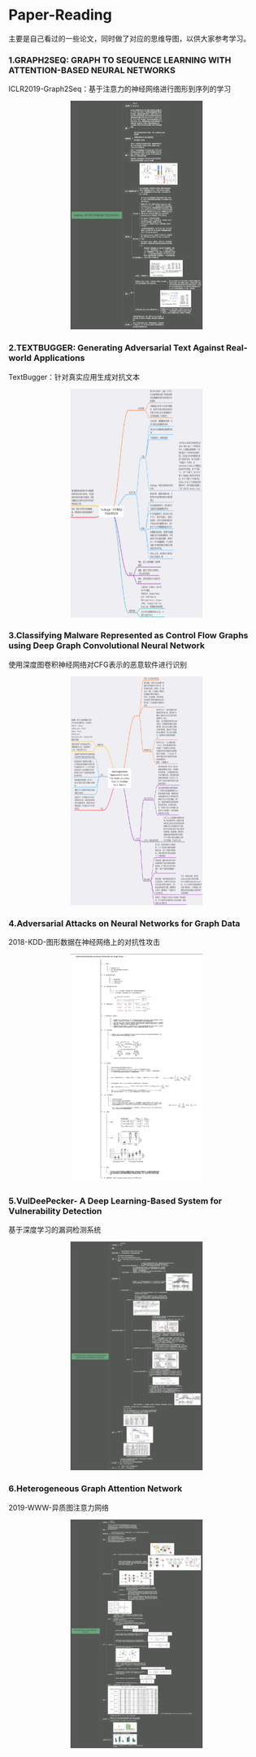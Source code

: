 # Paper-Reading
主要是自己看过的一些论文，同时做了对应的思维导图，以供大家参考学习。

### 1.GRAPH2SEQ: GRAPH TO SEQUENCE LEARNING WITH ATTENTION-BASED NEURAL NETWORKS
ICLR2019-Graph2Seq：基于注意力的神经网络进行图形到序列的学习
<div align="center">
<img width="260" height="450" src="https://github.com/lxyeternal/Paper-Reading/blob/master/image/2.png" />
</div>

### 2.TEXTBUGGER: Generating Adversarial Text Against Real-world Applications
TextBugger：针对真实应用生成对抗文本
<div align="center">
<img width="260" height="450" src="https://github.com/lxyeternal/Paper-Reading/blob/master/image/3.png" />
</div>

### 3.Classifying Malware Represented as Control Flow Graphs using Deep Graph Convolutional Neural Network
使用深度图卷积神经网络对CFG表示的恶意软件进行识别
<div align="center">
<img width="260" height="450" src="https://github.com/lxyeternal/Paper-Reading/blob/master/image/1.png" />
</div>

### 4.Adversarial Attacks on Neural Networks for Graph Data
2018-KDD-图形数据在神经网络上的对抗性攻击
<div align="center">
<img width="260" height="450" src="https://github.com/lxyeternal/Paper-Reading/blob/master/image/4.png" />
</div>


### 5.VulDeePecker- A Deep Learning-Based System for Vulnerability Detection
基于深度学习的漏洞检测系统
<div align="center">
<img width="260" height="450" src="https://github.com/lxyeternal/Paper-Reading/blob/master/image/5.png" />
</div>


### 6.Heterogeneous Graph Attention Network
2019-WWW-异质图注意力网络
<div align="center">
<img width="260" height="450" src="https://github.com/lxyeternal/Paper-Reading/blob/master/image/6.png" />
</div>

